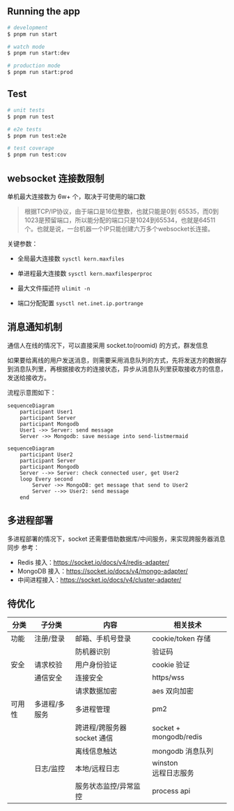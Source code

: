 ## Running the app

```bash
# development
$ pnpm run start

# watch mode
$ pnpm run start:dev

# production mode
$ pnpm run start:prod
```

## Test

```bash
# unit tests
$ pnpm run test

# e2e tests
$ pnpm run test:e2e

# test coverage
$ pnpm run test:cov
```

## websocket 连接数限制

单机最大连接数为 6w+ 个，取决于可使用的端口数

> 根据TCP/IP协议，由于端口是16位整数，也就只能是0到 65535，而0到1023是预留端口，所以能分配的端口只是1024到65534，也就是64511个。也就是说，一台机器一个IP只能创建六万多个websocket长连接。

关键参数：

- 全局最大连接数 `sysctl kern.maxfiles`

- 单进程最大连接数 `sysctl kern.maxfilesperproc`

- 最大文件描述符 `ulimit -n`

- 端口分配配置 `sysctl net.inet.ip.portrange`

## 消息通知机制

通信人在线的情况下，可以直接采用 socket.to(roomid) 的方式，群发信息

如果要给离线的用户发送消息，则需要采用消息队列的方式，先将发送方的数据存到消息队列里，再根据接收方的连接状态，异步从消息队列里获取接收方的信息，发送给接收方。

流程示意图如下：

```mermaid
sequenceDiagram
    participant User1
    participant Server
    participant Mongodb
    User1 ->> Server: send message
    Server ->> Mongodb: save message into send-listmermaid
```

```mermaid
sequenceDiagram
    participant User2
    participant Server
    participant Mongodb
    Server -->> Server: check connected user, get User2
    loop Every second
        Server ->> MongoDB: get message that send to User2
        Server -->> User2: send message
    end
```

## 多进程部署

多进程部署的情况下，socket 还需要借助数据库/中间服务，来实现跨服务器消息同步
参考：

- Redis 接入：https://socket.io/docs/v4/redis-adapter/
- MongoDB 接入：https://socket.io/docs/v4/mongo-adapter/
- 中间进程接入：https://socket.io/docs/v4/cluster-adapter/

## 待优化

| 分类  | 子分类     | 内容                 | 相关技术                    |
| --- | ------- | ------------------ | ----------------------- |
| 功能  | 注册/登录   | 邮箱、手机号登录           | cookie/token 存储         |
|     |         | 防机器识别              | 验证码                     |
| 安全  | 请求校验    | 用户身份验证             | cookie 验证               |
|     | 通信安全    | 连接安全               | https/wss               |
|     |         | 请求数据加密             | aes 双向加密                |
| 可用性 | 多进程/多服务 | 多进程管理              | pm2                     |
|     |         | 跨进程/跨服务器 socket 通信 | socket + mongodb/redis  |
|     |         | 离线信息触达             | mongodb 消息队列            |
|     | 日志/监控   | 本地/远程日志            | winston<br/>远程日志服务<br/> |
|     |         | 服务状态监控/异常监控        | process api             |

